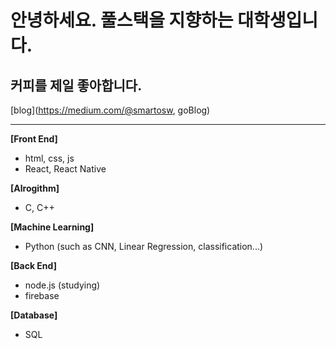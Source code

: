 # 안녕하세요. 풀스택을 지향하는 대학생입니다.
## 커피를 제일 좋아합니다.

[blog](https://medium.com/@smartosw, goBlog)

***

<b>[Front End]</b>
  * html, css, js
  * React, React Native

<b>[Alrogithm]</b>
  * C, C++

<b>[Machine Learning]</b>
  * Python (such as CNN, Linear Regression, classification...)

<b>[Back End]</b>
  * node.js (studying)
  * firebase
  
<b>[Database]</b>
  * SQL
